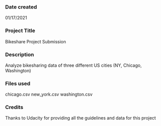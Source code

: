 ### Date created
01/17/2021

### Project Title
Bikeshare Project Submission

### Description
Analyze bikesharing data of three different US cities (NY, Chicago, Washington)

### Files used
chicago.csv
new_york.csv
washington.csv

### Credits
Thanks to Udacity for providing all the guidelines and data for this project 
